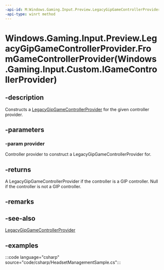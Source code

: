 ```yaml
---
-api-id: M:Windows.Gaming.Input.Preview.LegacyGipGameControllerProvider.FromGameControllerProvider(Windows.Gaming.Input.Custom.IGameControllerProvider)
-api-type: winrt method
---
```


# Windows.Gaming.Input.Preview.LegacyGipGameControllerProvider.FromGameControllerProvider(Windows.Gaming.Input.Custom.IGameControllerProvider)

<!--
public static Windows.Gaming.Input.Preview.LegacyGipGameControllerProvider FromGameControllerProvider (Windows.Gaming.Input.Custom.IGameControllerProvider provider);
-->

## -description

Constructs a [LegacyGipGameControllerProvider](legacygipgamecontrollerprovider.md) for the given controller provider.

## -parameters

### -param provider

Controller provider to construct a LegacyGipGameControllerProvider for.

## -returns

A LegacyGipGameControllerProvider if the controller is a GIP controller. Null if the controller is not a GIP controller.

## -remarks

## -see-also

[LegacyGipGameControllerProvider](legacygipgamecontrollerprovider.md)

## -examples

:::code language="csharp" source="code/csharp/HeadsetManagementSample.cs":::
